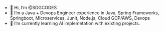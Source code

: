 - 👋 Hi, I’m @SDGCODES
- 👀 I’m a Java + Devops Engineer experience in Java, Spring Frameworks, Springboot, Microservices, Junit, Node.js, Cloud GCP/AWS, Devops
- 🌱 I’m currently learning AI implemetation with exixting projects.

<!---
SDGCODES/SDGCODES is a ✨ special ✨ repository because its `README.md` (this file) appears on your GitHub profile.
You can click the Preview link to take a look at your changes.
--->
